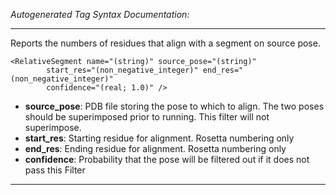 _Autogenerated Tag Syntax Documentation:_

---
Reports the numbers of residues that align with a segment on source pose.

```
<RelativeSegment name="(string)" source_pose="(string)"
        start_res="(non_negative_integer)" end_res="(non_negative_integer)"
        confidence="(real; 1.0)" />
```

-   **source_pose**: PDB file storing the pose to which to align. The two poses should be superimposed prior to running. This filter will not superimpose.
-   **start_res**: Starting residue for alignment. Rosetta numbering only
-   **end_res**: Ending residue for alignment. Rosetta numbering only
-   **confidence**: Probability that the pose will be filtered out if it does not pass this Filter

---
